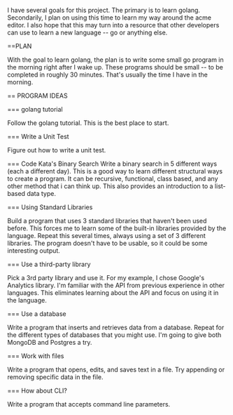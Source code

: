 I have several goals for this project. The primary is to learn golang. Secondarily, I plan on using this time to learn my way around the acme editor. I also hope that this may turn into a resource that other developers can use to learn a new language -- go or anything else.

==PLAN

With the goal to learn golang, the plan is to write some small go program in the morning right after I wake up. These programs should be small -- to be completed in roughly 30 minutes. That's usually the time I have in the morning.

== PROGRAM IDEAS

=== golang tutorial

Follow the golang tutorial. This is the best place to start.

=== Write a Unit Test

Figure out how to write a unit test.

=== Code Kata's Binary Search
Write a binary search in 5 different ways (each a different day). This is a good way to learn different structural ways to create a program. It can be recursive, functional, class based, and any other method that i can think up. This also provides an introduction to a list-based data type.

=== Using Standard Libraries

Build a program that uses 3 standard libraries that haven't been used before. This forces me to learn some of the built-in libraries provided by the language. Repeat this several times, always using a set of 3 different libraries. The program doesn't have to be usable, so it could be some interesting output.

=== Use a third-party library

Pick a 3rd party library and use it. For my example, I chose Google's Analytics library. I'm familiar with the API from previous experience in other languages. This eliminates learning about the API and focus on using it in the language.

=== Use a database

Write a program that inserts and retrieves data from a database. Repeat for the different types of databases that you might use. I'm going to give both MongoDB and Postgres a try.

=== Work with files

Write a program that opens, edits, and saves text in a file. Try appending or removing specific data in the file.

=== How about CLI?

Write a program that accepts command line parameters.